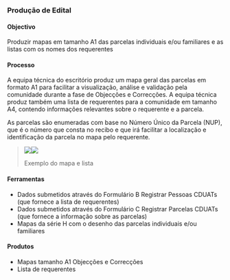 ### Produção de Edital

#### Objectivo

Produzir mapas em tamanho A1 das parcelas individuais e/ou familiares e as listas com os nomes dos requerentes

#### Processo

A equipa técnica do escritório produz um mapa geral das parcelas em formato A1 para facilitar a visualização, análise e validação pela comunidade durante a fase de Objecções e Correcções. A equipa técnica produz também uma lista de requerentes para a comunidade em tamanho A4, contendo informações relevantes sobre o requerente e a parcela.

As parcelas são enumeradas com base no Número Único da Parcela \(NUP\), que é o número que consta no recibo e que irá facilitar a localização e identificação da parcela no mapa pelo requerente.

> ![](/assets/occ.png)![](/assets/OCClist.PNG)
>
> Exemplo do mapa e lista

#### Ferramentas

* Dados submetidos através do Formulário B Registrar Pessoas CDUATs \(que fornece a lista de requerentes\)
* Dados submetidos através do Formulário C Registrar Parcelas CDUATs  \(que fornece a informação sobre as parcelas\)
* Mapas da série H com o desenho das parcelas individuais e/ou familiares

#### Produtos

* Mapas tamanho A1 Objecções e Correcções
* Lista de requerentes 






